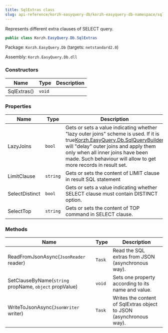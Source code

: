 ```yaml
---
title: SqlExtras class
slug: api-reference/korzh-easyquery-db/korzh-easyquery-db-namespace/sqlextras-class
---
```

Represents different extra clauses of SELECT query.
```csharp
public class Korzh.EasyQuery.Db.SqlExtras

```
Package: `Korzh.EasyQuery.Db` (targets: `netstandard2.0`)

Assembly: `Korzh.EasyQuery.Db.dll`

### Constructors

| Name | Type | Description | 
| --- | --- | --- | 
| SqlExtras() | `void` |  | 


### Properties

| Name | Type | Description | 
| --- | --- | --- | 
| LazyJoins | `bool` | Gets or sets a value indicating whether "lazy outer joins" scheme is used.  If it is <c>true</c>[Korzh.EasyQuery.Db.SqlQueryBuilder](/api-reference/korzh-easyquery-db/korzh-easyquery-db-namespace/sqlquerybuilder-class) will "delay" outer joins and apply them only when all inner joins have been made.  Such behaviour will allow to get more records in result set. | 
| LimitClause | `string` | Gets or sets the content of LIMIT clause in result SQL statement | 
| SelectDistinct | `bool` | Gets or sets a value indicating whether SELECT clause must contain DISTINCT option. | 
| SelectTop | `string` | Gets or sets the content of TOP command in SELECT clause. | 


### Methods

| Name | Type | Description | 
| --- | --- | --- | 
| ReadFromJsonAsync(`JsonReader` reader) | `Task` | Read the SQL extras from JSON (asynchronous way). | 
| SetClauseByName(`string` propName, `object` propValue) | `void` | Sets one property according to its name and value. | 
| WriteToJsonAsync(`JsonWriter` writer) | `Task` | Writes the content of SqlExtras object to JSON (asynchronous way). |